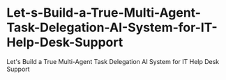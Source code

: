# Let-s-Build-a-True-Multi-Agent-Task-Delegation-AI-System-for-IT-Help-Desk-Support
Let's Build a True Multi-Agent Task Delegation AI System for IT Help Desk Support
